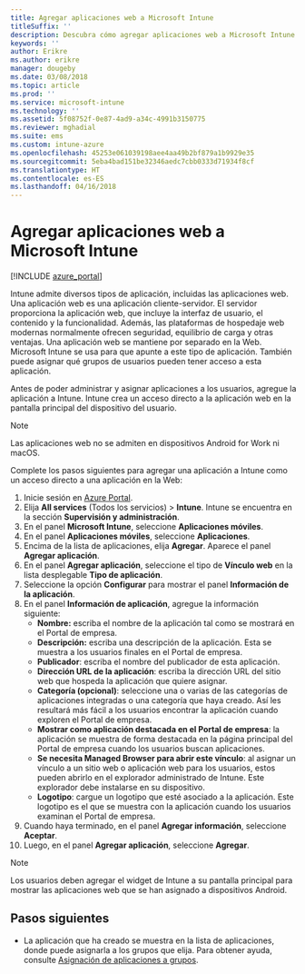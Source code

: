 ```yaml
---
title: Agregar aplicaciones web a Microsoft Intune
titleSuffix: ''
description: Descubra cómo agregar aplicaciones web a Microsoft Intune.
keywords: ''
author: Erikre
ms.author: erikre
manager: dougeby
ms.date: 03/08/2018
ms.topic: article
ms.prod: ''
ms.service: microsoft-intune
ms.technology: ''
ms.assetid: 5f08752f-0e87-4ad9-a34c-4991b3150775
ms.reviewer: mghadial
ms.suite: ems
ms.custom: intune-azure
ms.openlocfilehash: 45253e061039198aee4aa49b2bf879a1b9929e35
ms.sourcegitcommit: 5eba4bad151be32346aedc7cbb0333d71934f8cf
ms.translationtype: HT
ms.contentlocale: es-ES
ms.lasthandoff: 04/16/2018
---
```

# <a name="how-to-add-web-apps-to-microsoft-intune"></a>Agregar aplicaciones web a Microsoft Intune

[!INCLUDE [azure_portal](./includes/azure_portal.md)]

Intune admite diversos tipos de aplicación, incluidas las aplicaciones web. Una aplicación web es una aplicación cliente-servidor. El servidor proporciona la aplicación web, que incluye la interfaz de usuario, el contenido y la funcionalidad. Además, las plataformas de hospedaje web modernas normalmente ofrecen seguridad, equilibrio de carga y otras ventajas. Una aplicación web se mantiene por separado en la Web. Microsoft Intune se usa para que apunte a este tipo de aplicación. También puede asignar qué grupos de usuarios pueden tener acceso a esta aplicación. 

Antes de poder administrar y asignar aplicaciones a los usuarios, agregue la aplicación a Intune. Intune crea un acceso directo a la aplicación web en la pantalla principal del dispositivo del usuario.

> [!Note]
> Las aplicaciones web no se admiten en dispositivos Android for Work ni macOS.

Complete los pasos siguientes para agregar una aplicación a Intune como un acceso directo a una aplicación en la Web:

1. Inicie sesión en [Azure Portal](https://portal.azure.com).
2. Elija **All services** (Todos los servicios)  > **Intune**. Intune se encuentra en la sección **Supervisión y administración**.
3. En el panel **Microsoft Intune**, seleccione **Aplicaciones móviles**.
4. En el panel **Aplicaciones móviles**, seleccione **Aplicaciones**.
5. Encima de la lista de aplicaciones, elija **Agregar**. Aparece el panel **Agregar aplicación**.
6. En el panel **Agregar aplicación**, seleccione el tipo de **Vínculo web** en la lista desplegable **Tipo de aplicación**.
7. Seleccione la opción **Configurar** para mostrar el panel **Información de la aplicación**.
8. En el panel **Información de aplicación**, agregue la información siguiente:
    - **Nombre:** escriba el nombre de la aplicación tal como se mostrará en el Portal de empresa.
    - **Descripción:** escriba una descripción de la aplicación. Esta se muestra a los usuarios finales en el Portal de empresa.
    - **Publicador**: escriba el nombre del publicador de esta aplicación.
    - **Dirección URL de la aplicación**: escriba la dirección URL del sitio web que hospeda la aplicación que quiere asignar.
    - **Categoría (opcional)**: seleccione una o varias de las categorías de aplicaciones integradas o una categoría que haya creado. Así les resultará más fácil a los usuarios encontrar la aplicación cuando exploren el Portal de empresa.
    - **Mostrar como aplicación destacada en el Portal de empresa**: la aplicación se muestra de forma destacada en la página principal del Portal de empresa cuando los usuarios buscan aplicaciones.
    - **Se necesita Managed Browser para abrir este vínculo**: al asignar un vínculo a un sitio web o aplicación web para los usuarios, estos pueden abrirlo en el explorador administrado de Intune. Este explorador debe instalarse en su dispositivo.
    - **Logotipo**: cargue un logotipo que esté asociado a la aplicación. Este logotipo es el que se muestra con la aplicación cuando los usuarios examinan el Portal de empresa.
9. Cuando haya terminado, en el panel **Agregar información**, seleccione **Aceptar**.
10. Luego, en el panel **Agregar aplicación**, seleccione **Agregar**.

> [!Note]
> Los usuarios deben agregar el widget de Intune a su pantalla principal para mostrar las aplicaciones web que se han asignado a dispositivos Android.

## <a name="next-steps"></a>Pasos siguientes

- La aplicación que ha creado se muestra en la lista de aplicaciones, donde puede asignarla a los grupos que elija. Para obtener ayuda, consulte [Asignación de aplicaciones a grupos](apps-deploy.md).
